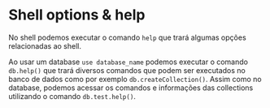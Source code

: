 # Shell options & help

No shell podemos executar o comando `help` que trará algumas opções relacionadas ao shell.

Ao usar um database `use database_name` podemos executar o comando `db.help()` que trará diversos comandos que podem ser executados no banco de dados como por exemplo `db.createCollection()`. Assim como no database, podemos acessar os comandos e informações das collections utilizando o comando `db.test.help()`.

